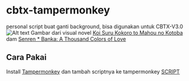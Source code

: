 # cbtx-tampermonkey
personal script buat ganti background, bisa digunakan untuk CBTX-V3.0
![Alt text](https://raw.githubusercontent.com/herlambang333/cbtx-tampermonkey/master/halaman%20login.png?raw=true "Halaman Login")
Gambar dari visual novel [Koi Suru Kokoro to Mahou no Kotoba](http://hearts.amusecraft.com/koikoro/index.html) dam [Senren * Banka: A Thousand Colors of Love](http://www.yuzu-soft.com/products/senren/index.html)
## Cara Pakai

Install [Tampermonkey](https://www.tampermonkey.net/) dan tambah scriptnya ke tampermonkey [SCRIPT](https://github.com/herlambang333/cbtx-tampermonkey/raw/master/BUAT%20CBT%20LEBIH%20MENARIK.user.js)
